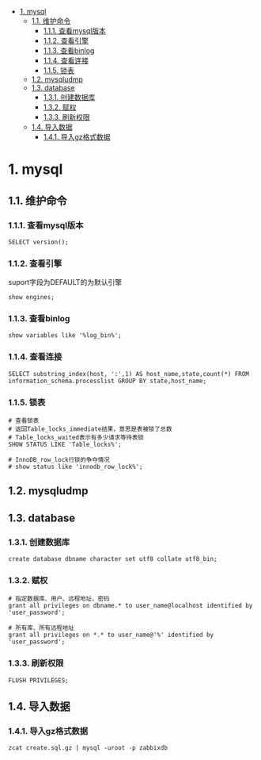 <!-- TOC -->

- [1. mysql](#1-mysql)
    - [1.1. 维护命令](#11-维护命令)
        - [1.1.1. 查看mysql版本](#111-查看mysql版本)
        - [1.1.2. 查看引擎](#112-查看引擎)
        - [1.1.3. 查看binlog](#113-查看binlog)
        - [1.1.4. 查看连接](#114-查看连接)
        - [1.1.5. 锁表](#115-锁表)
    - [1.2. mysqludmp](#12-mysqludmp)
    - [1.3. database](#13-database)
        - [1.3.1. 创建数据库](#131-创建数据库)
        - [1.3.2. 赋权](#132-赋权)
        - [1.3.3. 刷新权限](#133-刷新权限)
    - [1.4. 导入数据](#14-导入数据)
        - [1.4.1. 导入gz格式数据](#141-导入gz格式数据)

<!-- /TOC -->
# 1. mysql
## 1.1. 维护命令
### 1.1.1. 查看mysql版本

    SELECT version();

### 1.1.2. 查看引擎
suport字段为DEFAULT的为默认引擎

    show engines;

### 1.1.3. 查看binlog

    show variables like '%log_bin%';

### 1.1.4. 查看连接

    SELECT substring_index(host, ':',1) AS host_name,state,count(*) FROM information_schema.processlist GROUP BY state,host_name;

### 1.1.5. 锁表

    # 查看锁表 
    # 返回Table_locks_immediate结果，意思是表被锁了总数
    # Table_locks_waited表示有多少请求等待表锁
    SHOW STATUS LIKE 'Table_locks%';

    # InnoDB_row_lock行锁的争夺情况
    # show status like 'innodb_row_lock%';

## 1.2. mysqludmp

## 1.3. database
### 1.3.1. 创建数据库

    create database dbname character set utf8 collate utf8_bin; 

### 1.3.2. 赋权

    # 指定数据库、用户、远程地址、密码
    grant all privileges on dbname.* to user_name@localhost identified by 'user_password'; 

    # 所有库、所有远程地址
    grant all privileges on *.* to user_name@'%' identified by 'user_password'; 

### 1.3.3. 刷新权限

    FLUSH PRIVILEGES;

## 1.4. 导入数据
### 1.4.1. 导入gz格式数据
    zcat create.sql.gz | mysql -uroot -p zabbixdb
